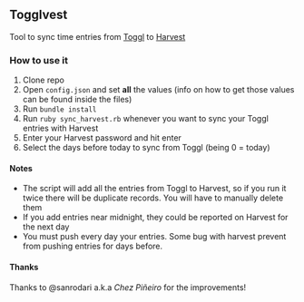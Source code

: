 ## Togglvest

Tool to sync time entries from [Toggl](toggle.com) to [Harvest](harvestapp.com)

### How to use it

1. Clone repo
2. Open `config.json` and set **all** the values (info on how to get those values can be found inside the files)
3. Run `bundle install`
4. Run `ruby sync_harvest.rb` whenever you want to sync your Toggl entries with Harvest
5. Enter your Harvest password and hit enter
6. Select the days before today to sync from Toggl (being 0 = today)

#### Notes
*  The script will add all the entries from Toggl to Harvest, so if you run it twice there will be duplicate records. You will have to manually delete them
*  If you add entries near midnight, they could be reported on Harvest for the next day
*  You must push every day your entries. Some bug with harvest prevent from pushing entries for days before.

#### Thanks
Thanks to @sanrodari a.k.a _Chez Piñeiro_ for the improvements!


